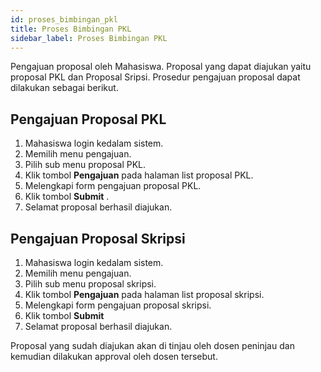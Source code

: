 ```yaml
---
id: proses_bimbingan_pkl
title: Proses Bimbingan PKL
sidebar_label: Proses Bimbingan PKL
---
```


Pengajuan proposal oleh Mahasiswa. Proposal yang dapat diajukan yaitu proposal PKL dan Proposal Sripsi. Prosedur pengajuan proposal dapat dilakukan sebagai berikut.

## Pengajuan Proposal PKL

1.  Mahasiswa login kedalam sistem.
2.  Memilih menu pengajuan.
3.  Pilih sub menu proposal PKL.
4.  Klik tombol **Pengajuan** pada halaman list proposal PKL.
5.  Melengkapi form pengajuan proposal PKL.
6.  Klik tombol **Submit** .
7.  Selamat proposal berhasil diajukan.

## Pengajuan Proposal Skripsi

1.  Mahasiswa login kedalam sistem.
2.  Memilih menu pengajuan.
3.  Pilih sub menu proposal skripsi.
4.  Klik tombol **Pengajuan** pada halaman list proposal skripsi.
5.  Melengkapi form pengajuan proposal skripsi.
6.  Klik tombol **Submit**
7.  Selamat proposal berhasil diajukan.

Proposal yang sudah diajukan akan di tinjau oleh dosen peninjau dan kemudian dilakukan approval oleh dosen tersebut.
